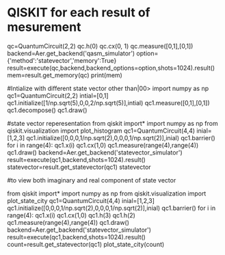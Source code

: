 # QISKIT for each result of mesurement  
qc=QuantumCircuit(2,2)
qc.h(0)
qc.cx(0, 1)
qc.measure([0,1],[0,1])
backend=Aer.get_backend('qasm_simulator')
option={'method':'statevector','memory':True}
result=execute(qc,backend,backend_options=option,shots=1024).result()
mem=result.get_memory(qc)
print(mem)

#Intialize  with different state vector other than|00>
import numpy as np
qc1=QuantumCircuit(2,2)
intial=[0,1]
qc1.initialize([1/np.sqrt(5),0,0,2/np.sqrt(5)],intial)
qc1.measure([0,1],[0,1])
qc1.decompose()
qc1.draw()

#state vector reperesentation 
from qiskit import*
import numpy as np
from qiskit.visualization import plot_histogram
qc1=QuantumCircuit(4,4)
inial=[1,2,3]
qc1.initialize([0,0,0,1/np.sqrt(2),0,0,0,1/np.sqrt(2)],inial)
qc1.barrier()
for i in range(4):
    qc1.x(i)
qc1.cx(1,0)
qc1.measure(range(4),range(4))
qc1.draw()
backend=Aer.get_backend('statevector_simulator')
result=execute(qc1,backend,shots=1024).result()
statevector=result.get_statevector(qc1)
statevector


#to view both imaginary and real component of state vector

from qiskit import*
import numpy as np
from qiskit.visualization import plot_state_city
qc1=QuantumCircuit(4,4)
inial=[1,2,3]
qc1.initialize([0,0,0,1/np.sqrt(2),0,0,0,1/np.sqrt(2)],inial)
qc1.barrier()
for i in range(4):
    qc1.x(i)
qc1.cx(1,0)
qc1.h(3)
qc1.h(2)
qc1.measure(range(4),range(4))
qc1.draw()
backend=Aer.get_backend('statevector_simulator')
result=execute(qc1,backend,shots=1024).result()
count=result.get_statevector(qc1)
plot_state_city(count)



